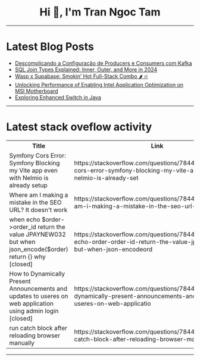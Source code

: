<h1 align="center">Hi 👋, I'm Tran Ngoc Tam</h1>

---

# Latest Blog Posts 
<!-- BLOG-POST-LIST:START -->
- [Descomplicando a Configuração de Producers e Consumers com Kafka](https://dev.to/jjeanjacques10/descomplicando-a-configuracao-de-producers-e-consumers-com-kafka-nj8)
- [SQL Join Types Explained: Inner, Outer, and More in 2024](https://dev.to/nikhilxd/sql-join-types-explained-inner-outer-and-more-in-2024-cki)
- [Wasp x Supabase: Smokin’ Hot Full-Stack Combo 🌶️ 🔥](https://dev.to/wasp/wasp-x-supabase-smokin-hot-full-stack-combo-ioe)
- [Unlocking Performance of Enabling Intel Application Optimization on MSI Motherboard](https://dev.to/thetechbasic/unlocking-performance-of-enabling-intel-application-optimization-on-msi-motherboard-1gbl)
- [Exploring Enhanced Switch in Java](https://dev.to/nikhilxd/exploring-enhanced-switch-in-java-44fh)
<!-- BLOG-POST-LIST:END -->

---

# Latest stack oveflow activity
<table>
  <tr><th>Title</th><th>Link</th></tr>
  <!-- STACKOVERFLOW:START --><tr><td>Symfony Cors Error: Symfony Blocking my Vite app even with Nelmio is already setup</td><td>https://stackoverflow.com/questions/78447899/symfony-cors-error-symfony-blocking-my-vite-app-even-with-nelmio-is-already-set</td></tr><tr><td>Where am I making a mistake in the SEO URL? It doesn&#39;t work</td><td>https://stackoverflow.com/questions/78447838/where-am-i-making-a-mistake-in-the-seo-url-it-doesnt-work</td></tr><tr><td>when echo $order-&gt;order_id return the value JPAYNEW032 but when json_encode&lpar;$order&rpar; return {} why [closed]</td><td>https://stackoverflow.com/questions/78447816/when-echo-order-order-id-return-the-value-jpaynew032-but-when-json-encodeord</td></tr><tr><td>How to Dynamically Present Announcements and updates to useres on web application using admin login [closed]</td><td>https://stackoverflow.com/questions/78447725/how-to-dynamically-present-announcements-and-updates-to-useres-on-web-applicatio</td></tr><tr><td>run catch block after reloading browser manually</td><td>https://stackoverflow.com/questions/78447726/run-catch-block-after-reloading-browser-manually</td></tr><!-- STACKOVERFLOW:END -->
</table>

---


